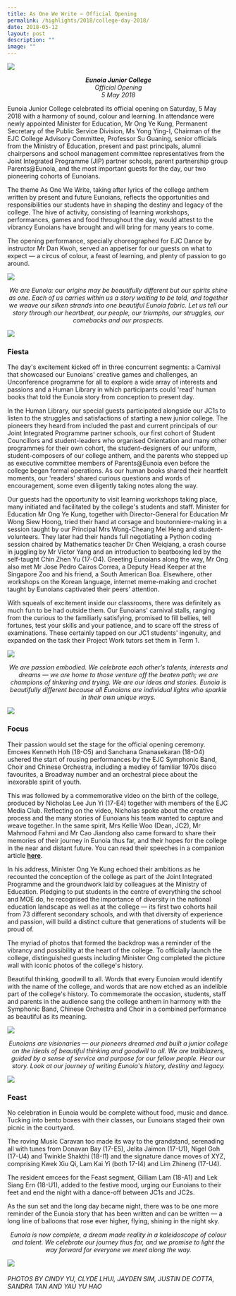 ```yaml
---
title: As One We Write – Official Opening
permalink: /highlights/2018/college-day-2018/
date: 2018-05-12
layout: post
description: ""
image: ""
---
```

![](/images/AOWW18_Banner1.jpg)

<center><em><b>Eunoia Junior College</b><br>Official Opening<br>5 May 2018</em></center>

Eunoia Junior College celebrated its official opening on Saturday, 5 May 2018 with a harmony of sound, colour and learning. In attendance were newly appointed Minister for Education, Mr Ong Ye Kung, Permanent Secretary of the Public Service Division, Ms Yong Ying-I, Chairman of the EJC College Advisory Committee, Professor Su Guaning, senior officials from the Ministry of Education, present and past principals, alumni chairpersons and school management committee representatives from the Joint Integrated Programme (JIP) partner schools, parent partnership group Parents@Eunoia, and the most important guests for the day, our two pioneering cohorts of Eunoians.

The theme As One We Write, taking after lyrics of the college anthem written by present and future Eunoians, reflects the opportunities and responsibilities our students have in shaping the destiny and legacy of the college. The hive of activity, consisting of learning workshops, performances, games and food throughout the day, would attest to the vibrancy Eunoians have brought and will bring for many years to come.

The opening performance, specially choreographed for EJC Dance by instructor Mr Dan Kwoh, served an appetiser for our guests on what to expect&nbsp;— a circus of colour, a feast of learning, and plenty of passion to go around.

![](/images/aoww-1.png)

<center><em>We are Eunoia: our origins may be beautifully different but our spirits shine as one. Each of us carries within us a story waiting to be told, and together we weave our silken strands into one beautiful Eunoia fabric. Let us tell our story through our heartbeat, our people, our triumphs, our struggles, our comebacks and our prospects.</em></center>

![](/images/AOWW18_Banner3.jpg)

### Fiesta

The day's excitement kicked off in three concurrent segments: a Carnival that showcased our Eunoians' creative games and challenges, an Unconference programme for all to explore a wide array of interests and passions and a Human Library in which participants could 'read' human books that told the Eunoia story from conception to present day.

In the Human Library, our special guests participated alongside our JC1s to listen to the struggles and satisfactions of starting a new junior college. The pioneers they heard from included the past and current principals of our Joint Integrated Programme partner schools, our first cohort of Student Councillors and student-leaders who organised Orientation and&nbsp;many other programmes for their own cohort, the student-designers of our uniform, student-composers of our college anthem, and the parents who stepped up as executive committee members of Parents@Eunoia even before the college began formal operations. As our human books shared their heartfelt moments, our 'readers' shared curious questions and words of encouragement, some even diligently taking notes along the way.

Our guests had the opportunity to visit learning workshops taking place, many initiated and facilitated by the college's students and staff. Minister for Education Mr Ong Ye Kung, together with Director-General for Education Mr Wong Siew Hoong, tried their hand at corsage and boutonniere-making in a session taught by our Principal Mrs Wong-Cheang Mei Heng and student-volunteers. They later had their hands full negotiating a Python coding session chaired by Mathematics teacher Dr Chen Weiqiang, a crash course in juggling by Mr Victor Yang and an introduction to beatboxing led by the self-taught Chin Zhen Yu (17-O4). Greeting Eunoians along the way, Mr Ong also met Mr Jose Pedro Cairos Correa, a Deputy Head Keeper at the Singapore Zoo and his friend, a South American Boa. Elsewhere, other workshops on the Korean language, internet meme-making and crochet taught by Eunoians captivated their peers' attention.

With squeals of excitement inside our classrooms, there was definitely as much fun to be had outside them. Our Eunoians' carnival stalls, ranging from the curious to the familiarly satisfying, promised to fill bellies, tell fortunes, test your skills and your patience, and to scare off the stress of examinations. These certainly tapped on our JC1 students' ingenuity, and expanded on the task their Project Work tutors set them in Term 1.

![](/images/aoww-2.png)

<center><em>We are passion embodied. We celebrate each other’s talents, interests and dreams — we are home to those venture off the beaten path; we are champions of tinkering and trying. We are our ideas and stories. Eunoia is beautifully different because all Eunoians are individual lights who sparkle in their own unique ways.</em></center>

![](/images/AOWW18_Banner4.jpg)


### Focus

Their passion would set the stage for the official opening ceremony. Emcees Kenneth Hoh (18-O5) and Sanchana Gnanasekaran (18-O4) ushered the start of rousing performances by the EJC Symphonic Band, Choir and Chinese Orchestra, including a medley of familiar 1970s disco favourites, a Broadway number and an orchestral piece about the inexorable spirit of youth.

This was followed by a commemorative video on the birth of the college, produced by Nicholas Lee Jun Yi (17-E4) together with members of the EJC Media Club. Reflecting on the video, Nicholas spoke about the creative process and the many stories of Eunoians his team wanted to capture and weave together. In the same spirit, Mrs Kellie Woo (Dean, JC2), Mr Mahmood Fahmi and Mr Cao Jiandong also came forward to share their memories of their journey in Eunoia thus far, and their hopes for the college in the near and distant future. You can read their speeches in a companion article&nbsp;[**here**](/one-foundation/).

In his address, Minister Ong Ye Kung echoed their ambitions as he recounted the conception of the college as part of the Joint Integrated Programme and the groundwork laid by colleagues at the Ministry of Education. Pledging to put students in the centre of everything the school and MOE do, he recognised the importance of diversity in the national education landscape as well as at the college&nbsp;— its first two cohorts hail from 73 different secondary schools, and with that diversity of experience and passion, will build a distinct culture that generations of students will be proud of.

The myriad of photos that formed the backdrop was a reminder of the vibrancy and possibility at the heart of the college. To officially launch the college, distinguished guests including Minister Ong completed the picture wall with iconic photos of the college's history.

Beautiful thinking, goodwill to all. Words that every Eunoian would identify with the name of the college, and words that are now etched as an indelible part of the college's history.&nbsp;To commemorate the occasion, students, staff and parents in the audience sang the college anthem in harmony with&nbsp;the Symphonic Band, Chinese Orchestra and Choir in a combined performance as beautiful as its meaning.

![](/images/aoww-3.png)

<center><em>Eunoians are visionaries&nbsp;— our pioneers dreamed and built a junior college on the ideals of beautiful thinking and goodwill to all. We are trailblazers, guided by a sense of service and purpose for our fellow people. Hear our story.&nbsp;Look at our journey of writing Eunoia's history, destiny and legacy.</em></center>

![](/images/AOWW18_Banner2.jpg)

### Feast

No celebration in Eunoia would be complete without food, music and dance. Tucking into bento boxes with their classes, our Eunoians staged their own picnic in the courtyard.

The roving Music Caravan too made its way to the grandstand, serenading all with tunes from Donavan Bay (17-E5), Jelita Jaimon (17-U1), Nigel Goh (17-U4) and Twinkle Shakthi (18-I1) and the signature dance moves of XYZ, comprising Kwek Xiu Qi, Lam Kai Yi (both 17-I4) and Lim Zhineng (17-U4).

The resident emcees for the Feast segment,&nbsp;Gilliam Lam (18-A1) and Lek Siang Ern (18-U1), added to the festive mood, urging our Eunoians to their feet and end the night with a dance-off between JC1s and JC2s.

As the sun set and the long day became night, there was to be one more reminder of the Eunoia story that has been written and can be written&nbsp;— a long line of balloons that rose ever higher, flying, shining in the night sky.

<center><em>Eunoia is now complete, a dream made reality in a kaleidoscope of colour and talent. We celebrate our journey thus far, and we promise to light the way forward for everyone we meet along the way.</em></center>

![](/images/aoww-4.png)

###### PHOTOS BY CINDY YU, CLYDE LHUI, JAYDEN SIM, JUSTIN DE COTTA, SANDRA TAN AND YAU YU HAO